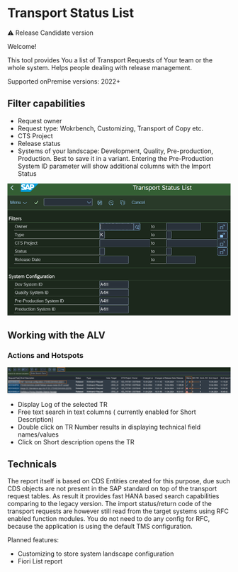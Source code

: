 # Transport Status List

⚠️ Release Candidate version

Welcome!

This tool provides You a list of Transport Requests of Your team or the whole system. Helps people dealing with release management.

Supported onPremise versions: 2022+

## Filter capabilities

* Request owner
* Request type: Wokrbench, Customizing, Transport of Copy etc.
* CTS Project
* Release status
* Systems of your landscape: Development, Quality, Pre-production, Production.
  Best to save it in a variant. Entering the Pre-Production System ID parameter will show additional columns with the Import Status

![1724595255114](image/README/1724595255114.png)

## Working with the ALV

### Actions and Hotspots

![1725002092667](image/README/1725002092667.png)

* Display Log of the selected TR
* Free text search in text columns ( currently enabled for Short Description)
* Double click on TR Number results in displaying technical field names/values
* Click on Short description opens the TR

## Technicals

The report itself is based on CDS Entities created for this purpose, due such CDS objects are not present in the SAP standard on top of the transport request tables. As result it provides fast HANA based search capabilities comparing to the legacy version. The import status/return code of the transport requests are however still read from the target systems using RFC enabled function modules. You do not need to do any config for RFC, because the application is using the default TMS configuration.

Planned features:

* Customizing to store system landscape configuration
* Fiori List report
